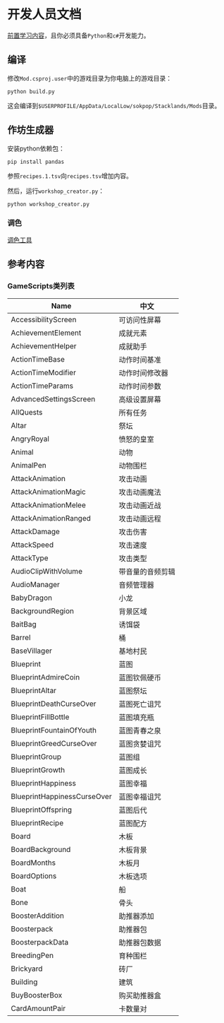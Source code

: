 # 开发人员文档

[前置学习内容](https://modding.stacklands.co/en/latest/guides/tutorial.html)，且你必须具备`Python`和`c#`开发能力。

## 编译

修改`Mod.csproj.user`中的游戏目录为你电脑上的游戏目录：

```shell
python build.py
```

这会编译到`$USERPROFILE/AppData/LocalLow/sokpop/Stacklands/Mods`目录。

## 作坊生成器

安装python依赖包：

```shell
pip install pandas
```

参照`recipes.1.tsv`向`recipes.tsv`增加内容。

然后，运行`workshop_creator.py`：

```shell
python workshop_creator.py
```

### 调色

[调色工具](https://gradients.app/zh/colorpalette)

## 参考内容

### GameScripts类列表

| Name                        | 中文             |
| --------------------------- | ---------------- |
| AccessibilityScreen         | 可访问性屏幕     |
| AchievementElement          | 成就元素         |
| AchievementHelper           | 成就助手         |
| ActionTimeBase              | 动作时间基准     |
| ActionTimeModifier          | 动作时间修改器   |
| ActionTimeParams            | 动作时间参数     |
| AdvancedSettingsScreen      | 高级设置屏幕     |
| AllQuests                   | 所有任务         |
| Altar                       | 祭坛             |
| AngryRoyal                  | 愤怒的皇室       |
| Animal                      | 动物             |
| AnimalPen                   | 动物围栏         |
| AttackAnimation             | 攻击动画         |
| AttackAnimationMagic        | 攻击动画魔法     |
| AttackAnimationMelee        | 攻击动画近战     |
| AttackAnimationRanged       | 攻击动画远程     |
| AttackDamage                | 攻击伤害         |
| AttackSpeed                 | 攻击速度         |
| AttackType                  | 攻击类型         |
| AudioClipWithVolume         | 带音量的音频剪辑 |
| AudioManager                | 音频管理器       |
| BabyDragon                  | 小龙             |
| BackgroundRegion            | 背景区域         |
| BaitBag                     | 诱饵袋           |
| Barrel                      | 桶               |
| BaseVillager                | 基地村民         |
| Blueprint                   | 蓝图             |
| BlueprintAdmireCoin         | 蓝图钦佩硬币     |
| BlueprintAltar              | 蓝图祭坛         |
| BlueprintDeathCurseOver     | 蓝图死亡诅咒     |
| BlueprintFillBottle         | 蓝图填充瓶       |
| BlueprintFountainOfYouth    | 蓝图青春之泉     |
| BlueprintGreedCurseOver     | 蓝图贪婪诅咒     |
| BlueprintGroup              | 蓝图组           |
| BlueprintGrowth             | 蓝图成长         |
| BlueprintHappiness          | 蓝图幸福         |
| BlueprintHappinessCurseOver | 蓝图幸福诅咒     |
| BlueprintOffspring          | 蓝图后代         |
| BlueprintRecipe             | 蓝图配方         |
| Board                       | 木板               |
| BoardBackground             | 木板背景           |
| BoardMonths                 | 木板月             |
| BoardOptions                | 木板选项           |
| Boat                        | 船               |
| Bone                        | 骨头             |
| BoosterAddition             | 助推器添加       |
| Boosterpack                 | 助推器包         |
| BoosterpackData             | 助推器包数据     |
| BreedingPen                 | 育种围栏         |
| Brickyard                   | 砖厂             |
| Building                    | 建筑             |
| BuyBoosterBox               | 购买助推器盒     |
| CardAmountPair              | 卡数量对         |
